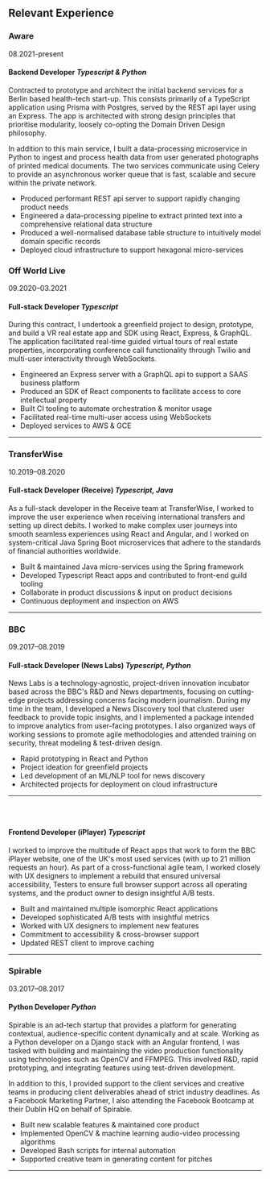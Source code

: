 ## Relevant Experience

### Aware

08.2021-present

#### Backend Developer _Typescript & Python_

Contracted to prototype and architect the initial backend services for a Berlin based health-tech start-up. This consists primarily of a TypeScript application using Prisma with Postgres, served by the REST api layer using an Express. The app is architected with strong design principles that prioritise modularity, loosely co-opting the Domain Driven Design philosophy.

In addition to this main service, I built a data-processing microservice in Python to ingest and process health data from user generated photographs of printed medical documents. The two services communicate using Celery to provide an asynchronous worker queue that is fast, scalable and secure within the private network.

- Produced performant REST api server to support rapidly changing product needs
- Engineered a data-processing pipeline to extract printed text into a comprehensive relational data structure
- Produced a well-normalised database table structure to intuitively model domain specific records
- Deployed cloud infrastructure to support hexagonal micro-services

### Off World Live

09.2020–03.2021

#### Full-stack Developer _Typescript_

During this contract, I undertook a greenfield project to design, prototype, and build a VR real estate app and SDK using React, Express, & GraphQL. The application facilitated real-time guided virtual tours of real estate properties, incorporating conference call functionality through Twilio and multi-user interactivity through WebSockets.

- Engineered an Express server with a GraphQL api to support a SAAS business platform
- Produced an SDK of React components to facilitate access to core intellectual property
- Built CI tooling to automate orchestration & monitor usage
- Facilitated real-time multi-user access using WebSockets
- Deployed services to AWS & GCE

---

### TransferWise

10.2019–08.2020

#### Full-stack Developer (Receive) _Typescript, Java_

As a full-stack developer in the Receive team at TransferWise, I worked to improve the user experience when receiving international transfers and setting up direct debits. I worked to make complex user journeys into smooth seamless experiences using React and Angular, and I worked on system-critical Java Spring Boot microservices that adhere to the standards of financial authorities worldwide.

- Built & maintained Java micro-services using the Spring framework
- Developed Typescript React apps and contributed to front-end guild tooling
- Collaborate in product discussions & input on product decisions
- Continuous deployment and inspection on AWS

---

### BBC

09.2017–08.2019

#### Full-stack Developer (News Labs) _Typescript, Python_

News Labs is a technology-agnostic, project-driven innovation incubator based across the BBC's R&D and News departments, focusing on cutting-edge projects addressing concerns facing modern journalism. During my time in the team, I developed a News Discovery tool that clustered user feedback to provide topic insights, and I implemented a package intended to improve analytics from user-facing prototypes. I also organized ways of working sessions to promote agile methodologies and attended training on security, threat modeling & test-driven design.

- Rapid prototyping in React and Python
- Project ideation for greenfield projects
- Led development of an ML/NLP tool for news discovery
- Architected projects for deployment on cloud infrastructure

---

### &nbsp;

#### Frontend Developer (iPlayer) _Typescript_

I worked to improve the multitude of React apps that work to form the BBC iPlayer website, one of the UK's most used services (with up to 21 million requests an hour). As part of a cross-functional agile team, I worked closely with UX designers to implement a rebuild that ensured universal accessibility, Testers to ensure full browser support across all operating systems, and the product owner to design insightful A/B tests.

- Built and maintained multiple isomorphic React applications
- Developed sophisticated A/B tests with insightful metrics
- Worked with UX designers to implement new features
- Commitment to accessibility & cross-browser support
- Updated REST client to improve caching

---

### Spirable

03.2017–08.2017

#### Python Developer _Python_

Spirable is an ad-tech startup that provides a platform for generating contextual, audience-specific content dynamically and at scale. Working as a Python developer on a Django stack with an Angular frontend, I was tasked with building and maintaining the video production functionality using technologies such as OpenCV and FFMPEG. This involved R&D, rapid prototyping, and integrating features using test-driven development.

In addition to this, I provided support to the client services and creative teams in producing client deliverables ahead of strict industry deadlines. As a Facebook Marketing Partner, I also attending the Facebook Bootcamp at their Dublin HQ on behalf of Spirable.

- Built new scalable features & maintained core product
- Implemented OpenCV & machine learning audio-video processing algorithms
- Developed Bash scripts for internal automation
- Supported creative team in generating content for pitches

---
